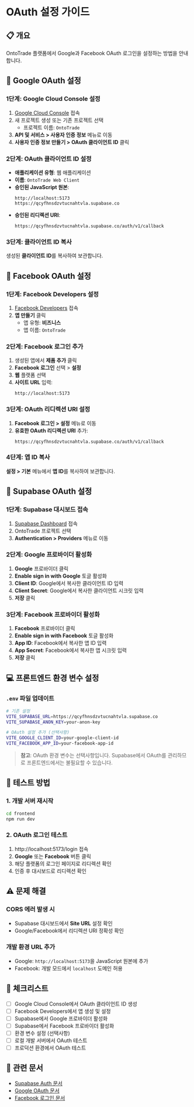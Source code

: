 # OAuth 설정 가이드

## 📋 개요
OntoTrade 플랫폼에서 Google과 Facebook OAuth 로그인을 설정하는 방법을 안내합니다.

## 🔑 Google OAuth 설정

### 1단계: Google Cloud Console 설정
1. [Google Cloud Console](https://console.cloud.google.com) 접속
2. 새 프로젝트 생성 또는 기존 프로젝트 선택
   - 프로젝트 이름: `OntoTrade`
3. **API 및 서비스 > 사용자 인증 정보** 메뉴로 이동
4. **사용자 인증 정보 만들기 > OAuth 클라이언트 ID** 클릭

### 2단계: OAuth 클라이언트 ID 설정
- **애플리케이션 유형**: 웹 애플리케이션
- **이름**: `OntoTrade Web Client`
- **승인된 JavaScript 원본**:
  ```
  http://localhost:5173
  https://qcyfhnsdzvtucnahtvla.supabase.co
  ```
- **승인된 리디렉션 URI**:
  ```
  https://qcyfhnsdzvtucnahtvla.supabase.co/auth/v1/callback
  ```

### 3단계: 클라이언트 ID 복사
생성된 **클라이언트 ID**를 복사하여 보관합니다.

## 📘 Facebook OAuth 설정

### 1단계: Facebook Developers 설정
1. [Facebook Developers](https://developers.facebook.com) 접속
2. **앱 만들기** 클릭
   - 앱 유형: **비즈니스**
   - 앱 이름: `OntoTrade`

### 2단계: Facebook 로그인 추가
1. 생성된 앱에서 **제품 추가** 클릭
2. **Facebook 로그인** 선택 > **설정**
3. **웹** 플랫폼 선택
4. **사이트 URL** 입력:
   ```
   http://localhost:5173
   ```

### 3단계: OAuth 리디렉션 URI 설정
1. **Facebook 로그인 > 설정** 메뉴로 이동
2. **유효한 OAuth 리디렉션 URI** 추가:
   ```
   https://qcyfhnsdzvtucnahtvla.supabase.co/auth/v1/callback
   ```

### 4단계: 앱 ID 복사
**설정 > 기본** 메뉴에서 **앱 ID**를 복사하여 보관합니다.

## 🔧 Supabase OAuth 설정

### 1단계: Supabase 대시보드 접속
1. [Supabase Dashboard](https://supabase.com/dashboard) 접속
2. OntoTrade 프로젝트 선택
3. **Authentication > Providers** 메뉴로 이동

### 2단계: Google 프로바이더 활성화
1. **Google** 프로바이더 클릭
2. **Enable sign in with Google** 토글 활성화
3. **Client ID**: Google에서 복사한 클라이언트 ID 입력
4. **Client Secret**: Google에서 복사한 클라이언트 시크릿 입력
5. **저장** 클릭

### 3단계: Facebook 프로바이더 활성화
1. **Facebook** 프로바이더 클릭
2. **Enable sign in with Facebook** 토글 활성화
3. **App ID**: Facebook에서 복사한 앱 ID 입력
4. **App Secret**: Facebook에서 복사한 앱 시크릿 입력
5. **저장** 클릭

## 💻 프론트엔드 환경 변수 설정

### `.env` 파일 업데이트
```bash
# 기존 설정
VITE_SUPABASE_URL=https://qcyfhnsdzvtucnahtvla.supabase.co
VITE_SUPABASE_ANON_KEY=your-anon-key

# OAuth 설정 추가 (선택사항)
VITE_GOOGLE_CLIENT_ID=your-google-client-id
VITE_FACEBOOK_APP_ID=your-facebook-app-id
```

> **참고**: OAuth 환경 변수는 선택사항입니다. Supabase에서 OAuth를 관리하므로 프론트엔드에서는 불필요할 수 있습니다.

## 🧪 테스트 방법

### 1. 개발 서버 재시작
```bash
cd frontend
npm run dev
```

### 2. OAuth 로그인 테스트
1. http://localhost:5173/login 접속
2. **Google** 또는 **Facebook** 버튼 클릭
3. 해당 플랫폼의 로그인 페이지로 리디렉션 확인
4. 인증 후 대시보드로 리디렉션 확인

## ⚠️ 문제 해결

### CORS 에러 발생 시
- Supabase 대시보드에서 **Site URL** 설정 확인
- Google/Facebook에서 리디렉션 URI 정확성 확인

### 개발 환경 URL 추가
- Google: `http://localhost:5173`을 JavaScript 원본에 추가
- Facebook: 개발 모드에서 `localhost` 도메인 허용

## 📝 체크리스트

- [ ] Google Cloud Console에서 OAuth 클라이언트 ID 생성
- [ ] Facebook Developers에서 앱 생성 및 설정
- [ ] Supabase에서 Google 프로바이더 활성화
- [ ] Supabase에서 Facebook 프로바이더 활성화
- [ ] 환경 변수 설정 (선택사항)
- [ ] 로컬 개발 서버에서 OAuth 테스트
- [ ] 프로덕션 환경에서 OAuth 테스트

## 🔗 관련 문서
- [Supabase Auth 문서](https://supabase.com/docs/guides/auth)
- [Google OAuth 문서](https://developers.google.com/identity/protocols/oauth2)
- [Facebook 로그인 문서](https://developers.facebook.com/docs/facebook-login/)
